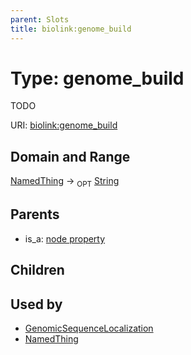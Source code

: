 ```yaml
---
parent: Slots
title: biolink:genome_build
---
```


# Type: genome_build


TODO

URI: [biolink:genome_build](https://w3id.org/biolink/vocab/genome_build)

## Domain and Range

[NamedThing](NamedThing.md) ->  <sub>OPT</sub> [String](types/String.md)

## Parents

 *  is_a: [node property](node_property.md)

## Children


## Used by

 * [GenomicSequenceLocalization](GenomicSequenceLocalization.md)
 * [NamedThing](NamedThing.md)
